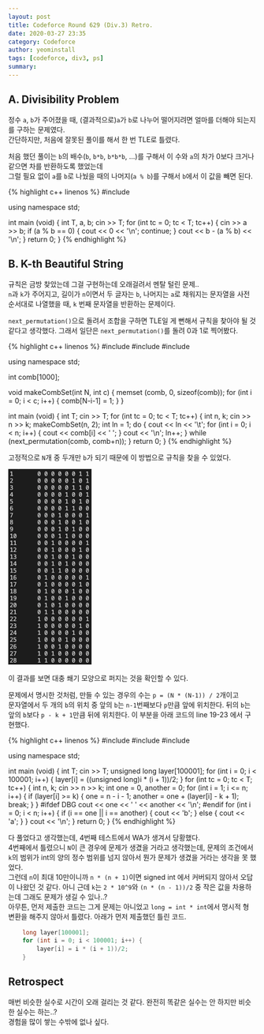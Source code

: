 ```yaml
---
layout: post
title: Codeforce Round 629 (Div.3) Retro.
date: 2020-03-27 23:35
category: Codeforce
author: yeominstall
tags: [codeforce, div3, ps]
summary: 
---
```


## A. Divisibility Problem

정수 `a`, `b`가 주어졌을 때, (결과적으로)`a`가 `b`로 나누어 떨어지려면 얼마를 더해야 되는지를 구하는 문제였다.  
간단하지만, 처음에 잘못된 풀이를 해서 한 번 TLE로 틀렸다.

처음 했던 풀이는 `b`의 배수(`b`, `b*b`, `b*b*b`, ...)를 구해서 이 수와 `a`의 차가 0보다 크거나 같으면 차를 반환하도록 했었는데  
그럴 필요 없이 `a`를 `b`로 나눴을 때의 나머지(`a % b`)를 구해서 `b`에서 이 값을 빼면 된다.

{% highlight c++ linenos %}
#include <iostream>

using namespace std;

int main (void) {
    int T, a, b;
    cin >> T;
    for (int tc = 0; tc < T; tc++) {
        cin >> a >> b;
        if (a % b == 0) { cout << 0 << '\n'; continue; }
        cout << b - (a % b) << '\n';
    }
    return 0;
}
{% endhighlight %}

## B. K-th Beautiful String

규칙은 금방 찾았는데 그걸 구현하는데 오래걸려서 멘탈 털린 문제..  
`n`과 `k`가 주어지고, 길이가 `n`이면서 두 글자는 `b`, 나머지는 `a`로 채워지는 문자열을 사전 순서대로 나열했을 때, `k` 번째 문자열을 반환하는 문제이다.

`next_permutation()`으로 돌려서 조합을 구하면 TLE일 게 뻔해서 규칙을 찾아야 될 것 같다고 생각했다.
그래서 일단은 `next_permutation()`를 돌려 0과 1로 찍어봤다.

{% highlight c++ linenos %}
#include <iostream>
#include <algorithm>
#include <cstring>

using namespace std;

int comb[1000];

void makeCombSet(int N, int c) {
    memset (comb, 0, sizeof(comb));
    for (int i = 0; i < c; i++) {
        comb[N-i-1] = 1;
    }
}

int main (void) {
    int T;
    cin >> T;
    for (int tc = 0; tc < T; tc++) {
        int n, k;
        cin >> n >> k;
        makeCombSet(n, 2);
        int ln = 1;
        do {
            cout << ln << '\t';
            for (int i = 0; i < n; i++) {
                cout << comb[i] << ' ';
            }
            cout << '\n';
            ln++;
        } while (next_permutation(comb, comb+n));
    }
    return 0;
}
{% endhighlight %}

고정적으로 `N`개 중 두개만 `b`가 되기 때문에 이 방법으로 규칙을 찾을 수 있었다.

![N=8인 경우의 combination](/assets/images/2020-03-27-comb.png)

이 결과를 보면 대충 쐐기 모양으로 퍼지는 것을 확인할 수 있다.

문제에서 명시한 것처럼, 만들 수 있는 경우의 수는 `p = (N * (N-1)) / 2`개이고  
문자열에서 두 개의 `b`의 위치 중 앞의 `b`는 `n-1`번째보다 `p`만큼 앞에 위치한다.
뒤의 `b`는 앞의 `b`보다 `p - k + 1`만큼 뒤에 위치한다.
이 부분을 아래 코드의 line 19-23 에서 구현했다.

{% highlight c++ linenos %}
#include <iostream>
#include <algorithm>
#include <cstring>

using namespace std;

int main (void) {
    int T;
    cin >> T;
    unsigned long layer[100001];
    for (int i = 0; i < 100001; i++) {
        layer[i] = ((unsigned long)i * (i + 1))/2;
    }
    for (int tc = 0; tc < T; tc++) {
        int n, k;
        cin >> n >> k;
        int one = 0, another = 0;
        for (int i = 1; i <= n; i++) {
            if (layer[i] >= k) {
                one = n - i - 1;
                another = one + (layer[i] - k + 1);
                break;
            }
        }
        #ifdef DBG
        cout << one << ' ' << another << '\n';
        #endif
        for (int i = 0; i < n; i++) {
            if (i == one || i == another) {
                cout << 'b';
            } else {
                cout << 'a';
            }
        }
        cout << '\n';
    }
    return 0;
}
{% endhighlight %}

다 풀었다고 생각했는데, 4번째 테스트에서 WA가 생겨서 당황했다.  
4번째에서 틀렸으니 `N`이 큰 경우에 문제가 생겼을 거라고 생각했는데, 문제의 조건에서 `k`의 범위가 int의 양의 정수 범위를 넘지 않아서 뭔가 문제가 생겼을 거라는 생각을 못 했었다.  
그런데 `n`이 최대 10만이니까 `n * (n + 1)`이면 signed int 에서 커버되지 않아서 오답이 나왔던 것 같다. 아니 근데 `k`는 `2 * 10^9`와 `(n * (n - 1))/2` 중 작은 값을 차용하는데 그래도 문제가 생길 수 있나..?  
아무튼, 먼저 제출한 코드는 그게 문제는 아니었고 `long = int * int`에서 명시적 형 변환을 해주지 않아서 틀렸다. 아래가 먼저 제출했던 틀린 코드.

```cpp
    long layer[100001];
    for (int i = 0; i < 100001; i++) {
        layer[i] = i * (i + 1))/2;
    }
```

## Retrospect
매번 비슷한 실수로 시간이 오래 걸리는 것 같다. 완전히 똑같은 실수는 안 하지만 비슷한 실수는 하는..?  
경험을 많이 쌓는 수밖에 없나 싶다.